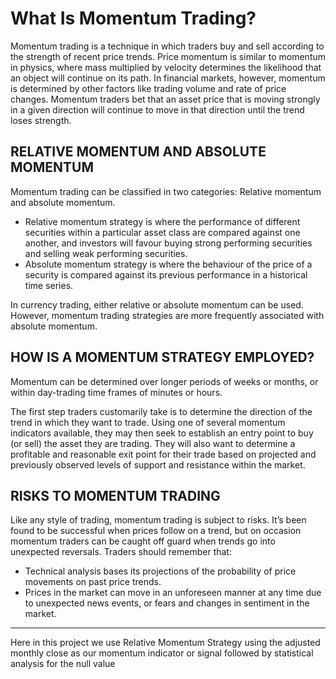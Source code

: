 # What Is Momentum Trading?

Momentum trading is a technique in which traders buy and sell according to the strength of recent price trends. Price momentum is similar to momentum in physics, where mass multiplied by velocity determines the likelihood that an object will continue on its path. In financial markets, however, momentum is determined by other factors like trading volume and rate of price changes. Momentum traders bet that an asset price that is moving strongly in a given direction will continue to move in that direction until the trend loses strength.

## RELATIVE MOMENTUM AND ABSOLUTE MOMENTUM
Momentum trading can be classified in two categories: Relative momentum and absolute momentum.

* Relative momentum strategy is where the performance of different securities within a particular asset class are compared against one another, and investors will favour buying strong performing securities and selling weak performing securities.
* Absolute momentum strategy is where the behaviour of the price of a security is compared against its previous performance in a historical time series.

In currency trading, either relative or absolute momentum can be used. However, momentum trading strategies are more frequently associated with absolute momentum.

## HOW IS A MOMENTUM STRATEGY EMPLOYED?
Momentum can be determined over longer periods of weeks or months, or within day-trading time frames of minutes or hours.

The first step traders customarily take is to determine the direction of the trend in which they want to trade. Using one of several momentum indicators available, they may then seek to establish an entry point to buy (or sell) the asset they are trading. They will also want to determine a profitable and reasonable exit point for their trade based on projected and previously observed levels of support and resistance within the market.

## RISKS TO MOMENTUM TRADING
Like any style of trading, momentum trading is subject to risks. It’s been found to be successful when prices follow on a trend, but on occasion momentum traders can be caught off guard when trends go into unexpected reversals. Traders should remember that:

* Technical analysis bases its projections of the probability of price movements on past price trends.
* Prices in the market can move in an unforeseen manner at any time due to unexpected news events, or fears and changes in sentiment in the market.
------------------------
Here in this project we use Relative Momentum Strategy using the adjusted monthly close as our momentum indicator or signal followed by statistical analysis for the null value
